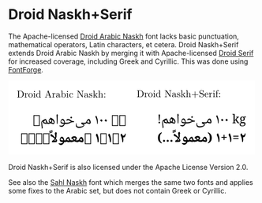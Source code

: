 # Droid Naskh+Serif 

The Apache-licensed [Droid Arabic Naskh](https://github.com/jenskutilek/free-fonts/tree/master/Droid/Droid%20Arabic%20Naskh/TTF) font lacks basic punctuation, mathematical operators, Latin characters, et cetera. Droid Naskh+Serif extends Droid Arabic Naskh by merging it with Apache-licensed [Droid Serif](https://github.com/jenskutilek/free-fonts/tree/master/Droid/Droid%20Serif/TTF) for increased coverage, including Greek and Cyrillic. This was done using [FontForge](https://github.com/fontforge/fontforge). 

![Droid Naskh+Serif example](droidnaskhserif.png)

Droid Naskh+Serif is also licensed under the Apache License Version 2.0.

See also the [Sahl Naskh](https://github.com/khaledhosny/sahl-naskh) font which merges the same two fonts and applies some fixes to the Arabic set, but does not contain Greek or Cyrillic.
